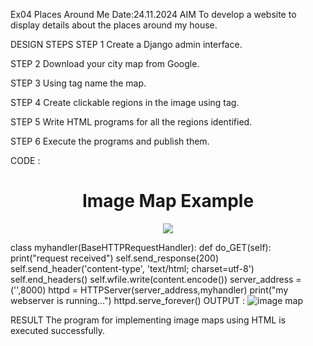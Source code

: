 Ex04 Places Around Me
Date:24.11.2024
AIM
To develop a website to display details about the places around my house.

DESIGN STEPS
STEP 1
Create a Django admin interface.

STEP 2
Download your city map from Google.

STEP 3
Using tag name the map.

STEP 4
Create clickable regions in the image using tag.

STEP 5
Write HTML programs for all the regions identified.

STEP 6
Execute the programs and publish them.

CODE :
<!DOCTYPE html>
<html lang="en">
<head>
    <meta charset="UTF-8">
    <meta name="viewport" content="width=device-width, initial-scale=1.0">
    <title>Image Map Example</title>
    <style>
        img {
            max-width: 200%;
            height: auto;
        }
    </style>
</head>
<body>
    <center><h1>Image Map Example</h1></center>
    <center><img src="indian.jpg "usemap="#image-map"></center>

<map name="image-map">
    <area target="_blank" alt="Southern Railway"title="Southern Railway" href="https://en.wikipedia.org/wiki/Southern_Railway_zone" coords="177,218,127,321,100,355,71,308,53,257,80,237,110,210" shape="poly">
    <area target="_blank" alt="Northern Railway"title="Northern Railway" href="https://en.wikipedia.org/wiki/Northern_Railway_zone" coords="116,62,153,119,112,133,90,115,73,89,63,33,80,24,92,39" shape="poly">
    <area target="_blank" alt="Eastern Railway" title="Eastern Railway"  href="https://en.wikipedia.org/wiki/Eastern_Railway_zone"  coords="168,114,153,146,176,177,230,182,228,143,214,129" shape="poly">
    <area target="_blank" alt="Western Railway" title="Western Railway"  href="https://en.wikipedia.org/wiki/Western_Railway_zone"  coords="13,193,83,211,95,155,55,133,5,153" shape="poly">

</map>
    
</body>
</html>


class myhandler(BaseHTTPRequestHandler):
    def do_GET(self):
        print("request received")
        self.send_response(200)
        self.send_header('content-type', 'text/html; charset=utf-8')
        self.end_headers()
        self.wfile.write(content.encode())
server_address = ('',8000)
httpd = HTTPServer(server_address,myhandler)
print("my webserver is running...")
httpd.serve_forever()
OUTPUT :
![image map](https://github.com/user-attachments/assets/e3689baa-78fc-45af-9f17-7bf9d1065bf5)

RESULT
The program for implementing image maps using HTML is executed successfully.
